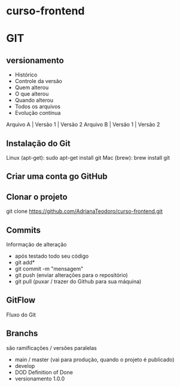 # curso-frontend

# GIT
## versionamento
- Histórico
- Controle da versão
- Quem alterou
- O que alterou
- Quando alterou
- Todos os arquivos
- Evolução contínua

Arquivo A | Versão 1 | Versão 2
Arquivo B | Versão 1 | Versão 2

## Instalação do Git

Linux (apt-get): sudo apt-get install git
Mac (brew): brew install git

## Criar uma conta go GitHub

## Clonar o projeto
git clone https://github.com/AdrianaTeodoro/curso-frontend.git
## Commits
Informação de alteração
- após testado todo seu código
- git add*
- git commit -m "mensagem"
- git push (enviar alterações para o repositório)
- git pull (puxar / trazer do Github para sua máquina)

## GitFlow
Fluxo do Git

## Branchs
são ramificações / versões paralelas

- main / master (vai para produção, quando o projeto é publicado)
- develop
- DOD Definition of Done
- versionamento 1.0.0
